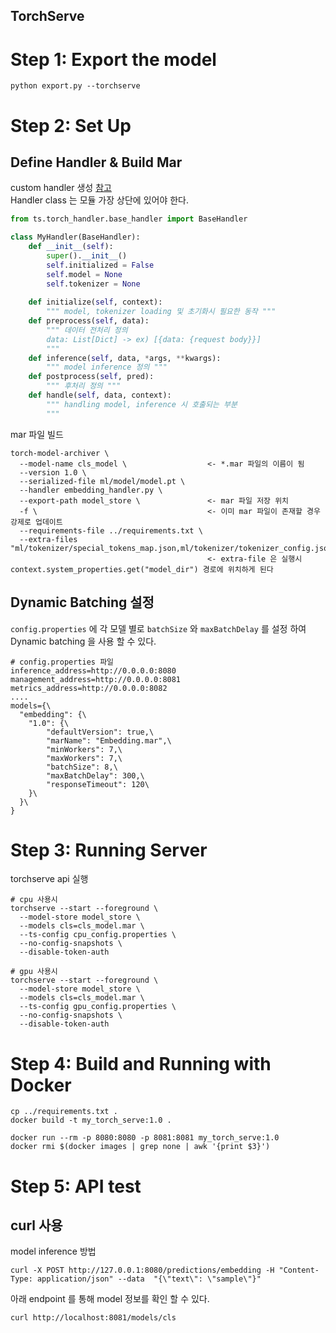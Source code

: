TorchServe
---

# Step 1: Export the model
```shell
python export.py --torchserve
```
# Step 2: Set Up
## Define Handler & Build Mar
custom handler 생성 [참고](https://pytorch.org/serve/custom_service.html)   
Handler class 는 모듈 가장 상단에 있어야 한다.
```python
from ts.torch_handler.base_handler import BaseHandler

class MyHandler(BaseHandler):
    def __init__(self):
        super().__init__()
        self.initialized = False
        self.model = None
        self.tokenizer = None
    
    def initialize(self, context):
        """ model, tokenizer loading 및 초기화시 필요한 동작 """
    def preprocess(self, data):
        """ 데이터 전처리 정의
        data: List[Dict] -> ex) [{data: {request body}}] 
        """
    def inference(self, data, *args, **kwargs):
        """ model inference 정의 """
    def postprocess(self, pred):
        """ 후처리 정의 """
    def handle(self, data, context):
        """ handling model, inference 시 호출되는 부분
        """
```
mar 파일 빌드
```shell
torch-model-archiver \
  --model-name cls_model \                  <- *.mar 파일의 이름이 됨
  --version 1.0 \
  --serialized-file ml/model/model.pt \ 
  --handler embedding_handler.py \
  --export-path model_store \               <- mar 파일 저장 위치
  -f \                                      <- 이미 mar 파일이 존재할 경우 강제로 업데이트
  --requirements-file ../requirements.txt \
  --extra-files "ml/tokenizer/special_tokens_map.json,ml/tokenizer/tokenizer_config.json,ml/tokenizer/vocab.txt"
                                            <- extra-file 은 실행시 context.system_properties.get("model_dir") 경로에 위치하게 된다
```

## Dynamic Batching 설정
`config.properties` 에 각 모델 별로 `batchSize` 와 `maxBatchDelay` 를 설정 하여 Dynamic batching 을 사용 할 수 있다.
```shell
# config.properties 파일
inference_address=http://0.0.0.0:8080
management_address=http://0.0.0.0:8081
metrics_address=http://0.0.0.0:8082
....
models={\
  "embedding": {\
    "1.0": {\
        "defaultVersion": true,\
        "marName": "Embedding.mar",\
        "minWorkers": 7,\
        "maxWorkers": 7,\
        "batchSize": 8,\
        "maxBatchDelay": 300,\
        "responseTimeout": 120\
    }\
  }\
}
```

# Step 3: Running Server
torchserve api 실행
```shell
# cpu 사용시
torchserve --start --foreground \
  --model-store model_store \
  --models cls=cls_model.mar \
  --ts-config cpu_config.properties \
  --no-config-snapshots \
  --disable-token-auth

# gpu 사용시
torchserve --start --foreground \
  --model-store model_store \
  --models cls=cls_model.mar \
  --ts-config gpu_config.properties \
  --no-config-snapshots \
  --disable-token-auth
```

# Step 4: Build and Running with Docker
```shell
cp ../requirements.txt .
docker build -t my_torch_serve:1.0 .

docker run --rm -p 8080:8080 -p 8081:8081 my_torch_serve:1.0
docker rmi $(docker images | grep none | awk '{print $3}')
```

# Step 5: API test
## curl 사용
model inference 방법
```shell
curl -X POST http://127.0.0.1:8080/predictions/embedding -H "Content-Type: application/json" --data  "{\"text\": \"sample\"}"
```
아래 endpoint 를 통해 model 정보를 확인 할 수 있다.
```shell
curl http://localhost:8081/models/cls
```

